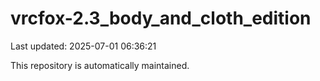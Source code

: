 # vrcfox-2.3_body_and_cloth_edition

Last updated: 2025-07-01 06:36:21

This repository is automatically maintained.
